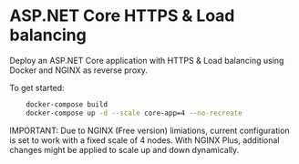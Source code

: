 # ASP.NET Core HTTPS & Load balancing
Deploy an ASP.NET Core application with HTTPS & Load balancing using Docker and NGINX as reverse proxy.

To get started:

```bash
    docker-compose build
    docker-compose up -d --scale core-app=4 --no-recreate
```

IMPORTANT: Due to NGINX (Free version) limiations, current configuration is set to work with a fixed scale of 4 nodes.
With NGINX Plus, additional changes might be applied to scale up and down dynamically.